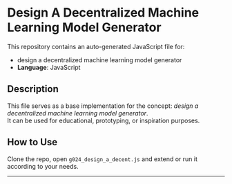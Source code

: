 # Design A Decentralized Machine Learning Model Generator

This repository contains an auto-generated JavaScript file for:

- design a decentralized machine learning model generator
- **Language**: JavaScript

## Description

This file serves as a base implementation for the concept: *design a decentralized machine learning model generator*.  
It can be used for educational, prototyping, or inspiration purposes.

## How to Use

Clone the repo, open `g024_design_a_decent.js` and extend or run it according to your needs.

---


